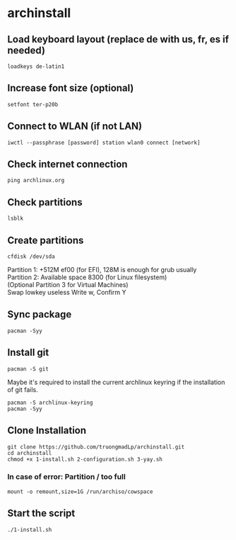 # archinstall

## Load keyboard layout (replace de with us, fr, es if needed)
```
loadkeys de-latin1
```

## Increase font size (optional)
```
setfont ter-p20b
```

## Connect to WLAN (if not LAN)
```
iwctl --passphrase [password] station wlan0 connect [network]
```

## Check internet connection
```
ping archlinux.org
```
## Check partitions
```
lsblk
```

## Create partitions
```
cfdisk /dev/sda
```

Partition 1: +512M ef00 (for EFI), 128M is enough for grub usually\
Partition 2: Available space 8300 (for Linux filesystem)\
(Optional Partition 3 for Virtual Machines)\
Swap lowkey useless
Write w, Confirm Y

## Sync package
```
pacman -Syy
```
## Install git
```
pacman -S git
```

Maybe it's required to install the current archlinux keyring if the installation of git fails.
```
pacman -S archlinux-keyring
pacman -Syy
```

## Clone Installation
```
git clone https://github.com/truongmadLp/archinstall.git
cd archinstall
chmod +x 1-install.sh 2-configuration.sh 3-yay.sh
```

### In case of error: Partition / too full
```
mount -o remount,size=1G /run/archiso/cowspace
```
## Start the script
```
./1-install.sh
```
